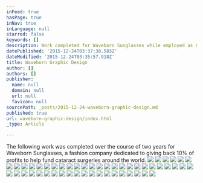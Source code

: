 ```yaml
---
inFeed: true
hasPage: true
inNav: true
inLanguage: null
starred: false
keywords: []
description: Work completed for Waveborn Sunglasses while employed as Creative Director
datePublished: '2015-12-24T03:37:38.583Z'
dateModified: '2015-12-24T03:35:57.918Z'
title: Waveborn Graphic Design
author: []
authors: []
publisher:
  name: null
  domain: null
  url: null
  favicon: null
sourcePath: _posts/2015-12-24-waveborn-graphic-design.md
published: true
url: waveborn-graphic-design/index.html
_type: Article

---
```

The following work was completed over the course of two years for Waveborn Sunglasses, a fashion company dedicated to giving back 10% of profits to help fund cataract surgeries around the world.
![](https://the-grid-user-content.s3-us-west-2.amazonaws.com/6a201f63-2d1c-4593-84b3-db57d59f637a.jpg)
![](https://the-grid-user-content.s3-us-west-2.amazonaws.com/022c7925-4cf0-4779-8b7f-94dc9434e3fb.jpg)
![](https://the-grid-user-content.s3-us-west-2.amazonaws.com/2d966b3b-428f-4ddd-9c13-b091dfc872fb.png)
![](https://the-grid-user-content.s3-us-west-2.amazonaws.com/2e046fe3-f098-476e-9b13-a38bb4b58f21.jpg)
![](https://the-grid-user-content.s3-us-west-2.amazonaws.com/585e96f9-6a8a-4955-bd74-8af59b172e3c.png)
![](https://the-grid-user-content.s3-us-west-2.amazonaws.com/d4a28956-3f4c-47c4-88b7-9acb59b23cab.png)
![](https://the-grid-user-content.s3-us-west-2.amazonaws.com/bcebe171-f7f1-4045-bcbd-221d8f9cfb6e.png)
![](https://the-grid-user-content.s3-us-west-2.amazonaws.com/edf1be66-5d6a-423a-908e-44696743746f.png)
![](https://the-grid-user-content.s3-us-west-2.amazonaws.com/73beec18-2eae-4751-8e0f-d745459cd773.png)
![](https://the-grid-user-content.s3-us-west-2.amazonaws.com/07b439cf-8bb7-4371-9487-887f69ee97e5.png)
![](https://the-grid-user-content.s3-us-west-2.amazonaws.com/9e72c85f-70da-4fef-99d9-8f182ebe44d1.png)
![](https://the-grid-user-content.s3-us-west-2.amazonaws.com/445d9b1b-608d-474a-8439-58f3b9d06bea.png)
![](https://the-grid-user-content.s3-us-west-2.amazonaws.com/45507cf7-9a27-4495-9e13-b8181eba0597.png)
![](https://the-grid-user-content.s3-us-west-2.amazonaws.com/55b5f8a5-8b8c-4b74-ba37-2b287b4954a6.png)
![](https://the-grid-user-content.s3-us-west-2.amazonaws.com/ddc887c1-1a2a-4f74-98e8-b21b5c68554c.jpg)
![](https://the-grid-user-content.s3-us-west-2.amazonaws.com/af1c133d-f3a0-4296-a9be-cffcf647c19e.jpg)
![](https://the-grid-user-content.s3-us-west-2.amazonaws.com/38368034-4e10-46bc-8ccf-00e628526f6e.jpg)
![](https://the-grid-user-content.s3-us-west-2.amazonaws.com/5639786b-6586-489c-a39a-0cbd137d9b43.png)
![](https://the-grid-user-content.s3-us-west-2.amazonaws.com/3d81c9be-d567-4843-858f-e777059e9d05.png)
![](https://the-grid-user-content.s3-us-west-2.amazonaws.com/ca85892b-8cb6-4bb3-a6b6-1010d1d56189.png)
![](https://the-grid-user-content.s3-us-west-2.amazonaws.com/b93c84c8-0227-4011-ae58-0253fe1ba0b6.png)
![](https://the-grid-user-content.s3-us-west-2.amazonaws.com/87605f53-8fb3-4e2a-b2f3-1f07e60e832a.png)
![](https://the-grid-user-content.s3-us-west-2.amazonaws.com/119a7f26-259b-44c8-a311-05f12a4d469c.png)
![](https://the-grid-user-content.s3-us-west-2.amazonaws.com/a97a2a83-9e49-4595-83a5-69917e5e843a.png)
![](https://the-grid-user-content.s3-us-west-2.amazonaws.com/30e3e7b8-405a-4364-b370-22ccac1e9d19.png)
![](https://the-grid-user-content.s3-us-west-2.amazonaws.com/0d6cb3c8-e985-4aa2-95cd-9f446b5ba1ac.png)
![](https://the-grid-user-content.s3-us-west-2.amazonaws.com/c5bd8a0d-8fa4-4c54-80a5-3e7f2eddac91.png)
![](https://the-grid-user-content.s3-us-west-2.amazonaws.com/c45b7bb5-b31a-4327-b7ed-86fe12c80f08.png)
![](https://the-grid-user-content.s3-us-west-2.amazonaws.com/0961d59c-4f00-4e7d-b2ab-8843a4eae601.png)
![](https://the-grid-user-content.s3-us-west-2.amazonaws.com/52d188a7-bef8-44bd-ad9d-6ab1a6fb2894.png)
![](https://the-grid-user-content.s3-us-west-2.amazonaws.com/af6aaa06-5b4d-448e-a192-5a45cc3bd354.png)
![](https://the-grid-user-content.s3-us-west-2.amazonaws.com/1396e8b7-e5a3-4b32-88c5-9c5f4052013f.png)
![](https://the-grid-user-content.s3-us-west-2.amazonaws.com/91db5c35-bb32-4b5a-b27e-92e9e9625adb.png)
![](https://the-grid-user-content.s3-us-west-2.amazonaws.com/47b37856-36b8-419c-8efb-e6e939ca8e3d.png)
![](https://the-grid-user-content.s3-us-west-2.amazonaws.com/e3d0e6c4-8186-4cd7-9358-65152c82ef32.png)
![](https://the-grid-user-content.s3-us-west-2.amazonaws.com/a6cc7873-0583-4505-a6d2-ce4991de5af0.png)
![](https://the-grid-user-content.s3-us-west-2.amazonaws.com/0ca93b84-87b2-4473-bfa1-865863def804.png)
![](https://the-grid-user-content.s3-us-west-2.amazonaws.com/619e30b6-6d34-4c6c-b556-8fd0a15539fc.png)
![](https://the-grid-user-content.s3-us-west-2.amazonaws.com/e0a6e68d-4e24-4eeb-87cb-b08f3a2c39bd.png)
![](https://the-grid-user-content.s3-us-west-2.amazonaws.com/dc585383-f592-4402-9dc0-14d4fdb8ed8a.png)
![](https://the-grid-user-content.s3-us-west-2.amazonaws.com/377c1d6a-3f2a-488b-9bfb-195ce2047a94.png)
![](https://the-grid-user-content.s3-us-west-2.amazonaws.com/9e4804e6-2d80-4cd9-9cb5-04bd381eea2e.png)
![](https://the-grid-user-content.s3-us-west-2.amazonaws.com/debc416e-6ba6-445a-9123-4ada0d648915.png)
![](https://the-grid-user-content.s3-us-west-2.amazonaws.com/e952bc83-9622-4713-afa9-d621a6fa5f42.png)
![](https://the-grid-user-content.s3-us-west-2.amazonaws.com/c7512567-fc62-4942-92dd-caa30f80a21a.png)
![](https://the-grid-user-content.s3-us-west-2.amazonaws.com/3d2ccd8c-16a6-4b7d-b490-8736b6c32940.png)
![](https://the-grid-user-content.s3-us-west-2.amazonaws.com/83cf3da3-f38e-4b41-a38f-597b2b64360e.png)
![](https://the-grid-user-content.s3-us-west-2.amazonaws.com/ead16b30-8088-45b7-b3b6-fba9391ad703.png)
![](https://the-grid-user-content.s3-us-west-2.amazonaws.com/8ce50494-d4ae-4f9f-966d-5a99caf0a09c.png)
![](https://the-grid-user-content.s3-us-west-2.amazonaws.com/b7eb496b-2f1a-4593-8211-f39d777121bd.png)
![](https://the-grid-user-content.s3-us-west-2.amazonaws.com/58c29528-d6db-4dfb-b2fe-03b19511b588.png)